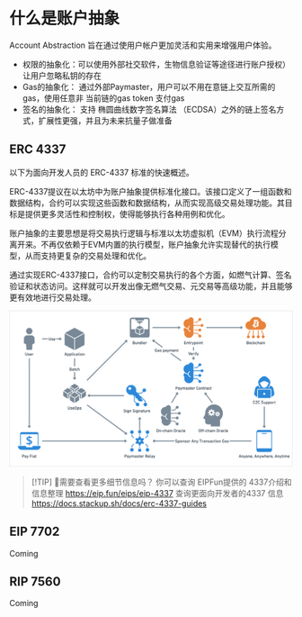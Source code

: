 # 什么是账户抽象
Account Abstraction 旨在通过使用户帐户更加灵活和实用来增强用户体验。
* 权限的抽象化：可以使用外部社交软件，生物信息验证等途径进行账户授权）让用户忽略私钥的存在
* Gas的抽象化： 通过外部Paymaster，用户可以不用在意链上交互所需的gas，使用任意非 当前链的gas token 支付gas
* 签名的抽象化： 支持 椭圆曲线数字签名算法 （ECDSA）之外的链上签名方式，扩展性更强，并且为未来抗量子做准备



##  ERC 4337
以下为面向开发人员的 ERC-4337 标准的快速概述。

ERC-4337提议在以太坊中为账户抽象提供标准化接口。该接口定义了一组函数和数据结构，合约可以实现这些函数和数据结构，从而实现高级交易处理功能。其目标是提供更多灵活性和控制权，使得能够执行各种用例和优化。

账户抽象的主要思想是将交易执行逻辑与标准以太坊虚拟机（EVM）执行流程分离开来。不再仅依赖于EVM内置的执行模型，账户抽象允许实现替代的执行模型，从而支持更复杂的交易处理和优化。

通过实现ERC-4337接口，合约可以定制交易执行的各个方面，如燃气计算、签名验证和状态访问。这样就可以开发出像无燃气交易、元交易等高级功能，并且能够更有效地进行交易处理。

![](https://raw.githubusercontent.com/jhfnetboy/MarkDownImg/main/img/202403052039293.png)

> [!TIP] 📘需要查看更多细节信息吗？
>  你可以查询  EIPFun提供的 4337介绍和信息整理 https://eip.fun/eips/eip-4337
>  查询更面向开发者的4337 信息 https://docs.stackup.sh/docs/erc-4337-guides


##  EIP 7702 
Coming

##  RIP 7560
Coming
